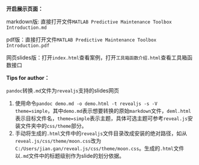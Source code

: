 **开启展示页面：**

markdown版: 直接打开文件`MATLAB Predictive Maintenance Toolbox Introduction.md`

pdf版：直接打开文件`MATLAB Predictive Maintenance Toolbox Introduction.pdf`

网页slides版：打开`index.html`查看案例，打开`工具箱函数介绍.html`查看工具箱函数接口

**Tips for author：**

`pandoc`转换`.md`文件为`revealjs`支持的slides网页

1. 使用命令`pandoc demo.md -o demo.html -t revealjs -s -V theme=simple`，其中`demo.md`表示想要转换的原始`markdown`文件，`deml.html`表示目标文件名，`theme=simple`表示主题，具体可选主题可参考`reveal.js`安装文件夹中的`css/theme`部分。
2. 手动将生成的`.html`文件中的`revealjs`文件目录改成安装的绝对路径，如从`reveal.js/css/theme/moon.css`改为`C:/Users/jian.gan/reveal.js/css/theme/moon.css`。生成的`.html`文件以`.md`文件中的标题级别作为slide的划分依据。
